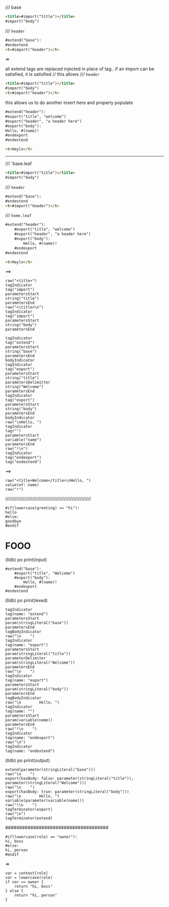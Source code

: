 /// base

```html
<title>#import("title")</title>
#import("body")
```

/// `header`

```html
#extend("base"):
#endextend
<t>#import("header")</t>
```

=> 

all extend tags are replaced injected in place of tag..
if an import can be satisfied, it is satisfied
// this allows 
/// `header`
```html
<title>#import("title")</title>
#import("body")
<t>#import("header")</t>
```

this allows us to do another insert here and properly populate

```html
#extend("header"):
#export("title", "welcome")
#export("header", "a header here")
#export("body"): 
Hello, #(name)! 
#endexport
#endextend

<t>Heylo</t>
```

**********************************************

/// 'base.leaf

```html
<title>#import("title")</title>
#import("body")
```

/// `header`

```html
#extend("base"):
#endextend
<t>#import("header")</t>
```

/// `home.leaf`

```html
#extend("header"):
    #export("title", "welcome")
    #export("header", "a header here")
    #export("body"): 
        Hello, #(name)! 
    #endexport
#endextend

<t>Heylo</t>
```

==>

```
raw("<title>")
tagIndicator
tag("import")
parametersStart
string("title")
parametersEnd
raw("<\title>\n")
tagIndicator
tag("import")
parametersStart
string("body")
parametersEnd
```

```
tagIndicator
tag("extend")
parametersStart
string("base")
parametersEnd
bodyIndicator
tagIndicator
tag("export")
parametersStart
string("title")
parametersDelimitter
string("Welcome")
parametersEnd
tagIndicator
tag("export")
parametersStart
string("body")
parametersEnd
bodyIndicator
raw("\nHello, ")
tagIndicator
tag("")
parametersStart
variable("name")
parametersEnd
raw("!\n")
tagIndicator
tag("endexport")
tag("endextend")
```

==>

```
raw("<title>Welcome</title>\nHello, ")
value(of: name)
raw("!")
```

//////////////////////////////////////////////////////

```
#if(lowercase(greeting) == "hi"):
hello
#else:
goodbye
#endif
```

# FOOO

(lldb) po print(input)
```
#extend("base"):
    #export("title", "Welcome")
    #export("body"):
        Hello, #(name)!
    #endexport
#endextend
```

(lldb) po print(lexed)
```
tagIndicator
tag(name: "extend")
parametersStart
param(stringLiteral("base"))
parametersEnd
tagBodyIndicator
raw("\n    ")
tagIndicator
tag(name: "export")
parametersStart
param(stringLiteral("title"))
parameterDelimiter
param(stringLiteral("Welcome"))
parametersEnd
raw("\n    ")
tagIndicator
tag(name: "export")
parametersStart
param(stringLiteral("body"))
parametersEnd
tagBodyIndicator
raw("\n        Hello, ")
tagIndicator
tag(name: "")
parametersStart
param(variable(name))
parametersEnd
raw("!\n    ")
tagIndicator
tag(name: "endexport")
raw("\n")
tagIndicator
tag(name: "endextend")
```

(lldb) po print(output)
```
extend(parameter(stringLiteral("base")))
raw("\n    ")
export(hasBody: false: parameter(stringLiteral("title")), parameter(stringLiteral("Welcome")))
raw("\n    ")
export(hasBody: true: parameter(stringLiteral("body")))
raw("\n        Hello, ")
variable(parameter(variable(name)))
raw("!\n    ")
tagTerminator(export)
raw("\n")
tagTerminator(extend)
```


#####################################

```
#if(lowercase(role) == "owner"):
hi, boss
#else:
hi, person
#endif
```
=>
```
var = context[role]
var = lowercase(role)
if var == owner {
    return "hi, boss"
} else {
    return "hi, person"
}
```
